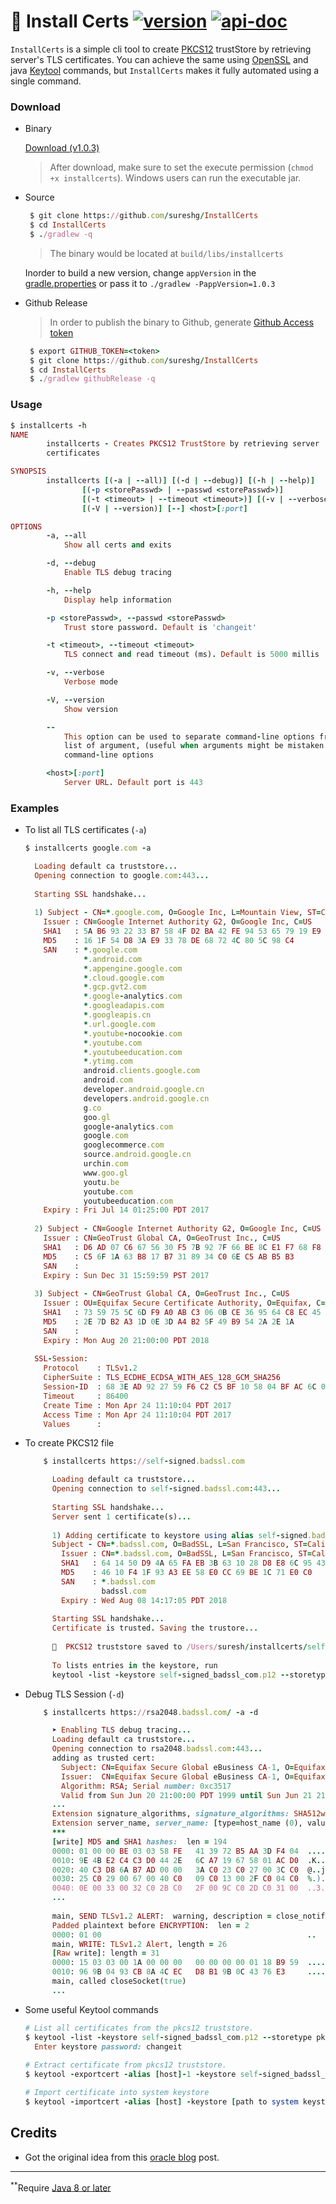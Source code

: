 # 🏺 Install Certs [![version][version-svg]][download] [![api-doc][doc-svg]][apidoc-url]

`InstallCerts` is a simple cli tool to create [PKCS12][pkcs-wiki] trustStore by retrieving server's TLS certificates.
You can achieve the same using [OpenSSL][openssl-wiki] and java [Keytool][keytool-doc] commands, but `InstallCerts` makes it fully automated using a single command.

### Download

* Binary

   [Download (v1.0.3)][download]

   > After download, make sure to set the execute permission (`chmod +x installcerts`). Windows users can run the executable jar.

* Source

    ```ruby
     $ git clone https://github.com/sureshg/InstallCerts
     $ cd InstallCerts
     $ ./gradlew -q
    ```
    > The binary would be located at `build/libs/installcerts`
    
    Inorder to build a new version, change `appVersion` in the [gradle.properties](gradle.properties) or pass it to `./gradlew -PappVersion=1.0.3`

* Github Release

    > In order to publish the binary to Github, generate [Github Access token][github-token] 
    
    ```ruby
     $ export GITHUB_TOKEN=<token>
     $ git clone https://github.com/sureshg/InstallCerts
     $ cd InstallCerts
     $ ./gradlew githubRelease -q
    ```
    
### Usage

```ruby
$ installcerts -h
NAME
        installcerts - Creates PKCS12 TrustStore by retrieving server
        certificates

SYNOPSIS
        installcerts [(-a | --all)] [(-d | --debug)] [(-h | --help)]
                [(-p <storePasswd> | --passwd <storePasswd>)]
                [(-t <timeout> | --timeout <timeout>)] [(-v | --verbose)]
                [(-V | --version)] [--] <host>[:port]

OPTIONS
        -a, --all
            Show all certs and exits

        -d, --debug
            Enable TLS debug tracing

        -h, --help
            Display help information

        -p <storePasswd>, --passwd <storePasswd>
            Trust store password. Default is 'changeit'

        -t <timeout>, --timeout <timeout>
            TLS connect and read timeout (ms). Default is 5000 millis

        -v, --verbose
            Verbose mode

        -V, --version
            Show version

        --
            This option can be used to separate command-line options from the
            list of argument, (useful when arguments might be mistaken for
            command-line options

        <host>[:port]
            Server URL. Default port is 443
```

### Examples

  *  To list all TLS certificates (`-a`)
  
     ```ruby
     $ installcerts google.com -a

       Loading default ca truststore...
       Opening connection to google.com:443...
       
       Starting SSL handshake...
       
       1) Subject - CN=*.google.com, O=Google Inc, L=Mountain View, ST=California, C=US
         Issuer : CN=Google Internet Authority G2, O=Google Inc, C=US
         SHA1   : 5A B6 93 22 33 B7 58 4F D2 BA 42 FE 94 53 65 79 19 E9 7B BC
         MD5    : 16 1F 54 D8 3A E9 33 78 DE 68 72 4C 80 5C 98 C4
         SAN    : *.google.com
                  *.android.com
                  *.appengine.google.com
                  *.cloud.google.com
                  *.gcp.gvt2.com
                  *.google-analytics.com
                  *.googleadapis.com
                  *.googleapis.cn
                  *.url.google.com
                  *.youtube-nocookie.com
                  *.youtube.com
                  *.youtubeeducation.com
                  *.ytimg.com
                  android.clients.google.com
                  android.com
                  developer.android.google.cn
                  developers.android.google.cn
                  g.co
                  goo.gl
                  google-analytics.com
                  google.com
                  googlecommerce.com
                  source.android.google.cn
                  urchin.com
                  www.goo.gl
                  youtu.be
                  youtube.com
                  youtubeeducation.com
         Expiry : Fri Jul 14 01:25:00 PDT 2017
       
       2) Subject - CN=Google Internet Authority G2, O=Google Inc, C=US
         Issuer : CN=GeoTrust Global CA, O=GeoTrust Inc., C=US
         SHA1   : D6 AD 07 C6 67 56 30 F5 7B 92 7F 66 BE 8C E1 F7 68 F8 79 48
         MD5    : C5 6F 1A 63 B8 17 B7 31 89 34 C0 6E C5 AB B5 B3
         SAN    :
         Expiry : Sun Dec 31 15:59:59 PST 2017
       
       3) Subject - CN=GeoTrust Global CA, O=GeoTrust Inc., C=US
         Issuer : OU=Equifax Secure Certificate Authority, O=Equifax, C=US
         SHA1   : 73 59 75 5C 6D F9 A0 AB C3 06 0B CE 36 95 64 C8 EC 45 42 A3
         MD5    : 2E 7D B2 A3 1D 0E 3D A4 B2 5F 49 B9 54 2A 2E 1A
         SAN    :
         Expiry : Mon Aug 20 21:00:00 PDT 2018
       
       SSL-Session:
         Protocol    : TLSv1.2
         CipherSuite : TLS_ECDHE_ECDSA_WITH_AES_128_GCM_SHA256
         Session-ID  : 68 3E AD 92 27 59 F6 C2 C5 BF 10 58 04 BF AC 6C 06 DF E9 74 05 A5 39 D2 0E 1F 97 4B 4F 03 81 64
         Timeout     : 86400
         Create Time : Mon Apr 24 11:10:04 PDT 2017
         Access Time : Mon Apr 24 11:10:04 PDT 2017
         Values      :

     ```
    
  * To create PKCS12 file
  
    ```ruby
        $ installcerts https://self-signed.badssl.com
    
          Loading default ca truststore...
          Opening connection to self-signed.badssl.com:443...
          
          Starting SSL handshake...
          Server sent 1 certificate(s)...
          
          1) Adding certificate to keystore using alias self-signed.badssl.com-1...
          Subject - CN=*.badssl.com, O=BadSSL, L=San Francisco, ST=California, C=US
            Issuer : CN=*.badssl.com, O=BadSSL, L=San Francisco, ST=California, C=US
            SHA1   : 64 14 50 D9 4A 65 FA EB 3B 63 10 28 D8 E8 6C 95 43 1D B8 11
            MD5    : 46 10 F4 1F 93 A3 EE 58 E0 CC 69 BE 1C 71 E0 C0
            SAN    : *.badssl.com
                     badssl.com
            Expiry : Wed Aug 08 14:17:05 PDT 2018
          
          Starting SSL handshake...
          Certificate is trusted. Saving the trustore...
          
          🍺  PKCS12 truststore saved to /Users/suresh/installcerts/self-signed_badssl_com.p12  
      
          To lists entries in the keystore, run
          keytool -list -keystore self-signed_badssl_com.p12 --storetype pkcs12
       ```
  
  * Debug TLS Session (`-d`)   

    ```ruby
        $ installcerts https://rsa2048.badssl.com/ -a -d
    
          ➤ Enabling TLS debug tracing...
          Loading default ca truststore...
          Opening connection to rsa2048.badssl.com:443...
          adding as trusted cert:
            Subject: CN=Equifax Secure Global eBusiness CA-1, O=Equifax Secure Inc., C=US
            Issuer:  CN=Equifax Secure Global eBusiness CA-1, O=Equifax Secure Inc., C=US
            Algorithm: RSA; Serial number: 0xc3517
            Valid from Sun Jun 20 21:00:00 PDT 1999 until Sun Jun 21 21:00:00 PDT 2020
          ...
          Extension signature_algorithms, signature_algorithms: SHA512withECDSA, SHA512withRSA, SHA384withECDSA, SHA384withRSA, SHA256withECDSA,...
          Extension server_name, server_name: [type=host_name (0), value=rsa2048.badssl.com]
          ***
          [write] MD5 and SHA1 hashes:  len = 194
          0000: 01 00 00 BE 03 03 58 FE   41 39 72 B5 AA 3D F4 04  ......X.A9r..=..
          0010: 9E 4B E2 C4 C3 D0 44 2E   6C A7 19 67 58 01 AC D0  .K....D.l..gX...
          0020: 40 C3 D8 6A B7 AD 00 00   3A C0 23 C0 27 00 3C C0  @..j....:.#.'.<.
          0030: 25 C0 29 00 67 00 40 C0   09 C0 13 00 2F C0 04 C0  %.).g.@...../...
          0040: 0E 00 33 00 32 C0 2B C0   2F 00 9C C0 2D C0 31 00  ..3.2.+./...-.1.
          ...
          
          main, SEND TLSv1.2 ALERT:  warning, description = close_notify
          Padded plaintext before ENCRYPTION:  len = 2
          0000: 01 00                                              ..
          main, WRITE: TLSv1.2 Alert, length = 26
          [Raw write]: length = 31
          0000: 15 03 03 00 1A 00 00 00   00 00 00 00 01 18 B9 59  ...............Y
          0010: 96 9B 04 93 CB 8A 4C EC   D8 B1 9B 0C 43 76 E3     ......L.....Cv.
          main, called closeSocket(true)
          ...
       ```    
         
  * Some useful Keytool commands
    
    ```ruby
    # List all certificates from the pkcs12 truststore.
    $ keytool -list -keystore self-signed_badssl_com.p12 --storetype pkcs12
      Enter keystore password: changeit
  
    # Extract certificate from pkcs12 truststore.
    $ keytool -exportcert -alias [host]-1 -keystore self-signed_badssl_com.p12 -storepass changeit -file [host].cer

    # Import certificate into system keystore
    $ keytool -importcert -alias [host] -keystore [path to system keystore] -storepass changeit -file [host].cer
    ```
    
    
## Credits

 - Got the original idea from this [oracle blog][installcert-blog] post.
 
----------
<sup>**</sup>Require [Java 8 or later][java-download]

[version-svg]: https://img.shields.io/badge/installcerts-1.0.3-green.svg?style=flat-square
[doc-svg]: https://img.shields.io/badge/apidoc-1.0.3-ff69b4.svg?style=flat-square
[apidoc-url]: https://sureshg.github.io/InstallCerts/
[download]: https://github.com/sureshg/InstallCerts/releases/download/1.0.3/installcerts
[java-download]: http://www.oracle.com/technetwork/java/javase/downloads/index.html
[github-token]: https://github.com/settings/tokens
[installcert-blog]: https://blogs.oracle.com/gc/entry/unable_to_find_valid_certification
[pkcs-wiki]: https://en.wikipedia.org/wiki/PKCS_12
[keytool-doc]: https://docs.oracle.com/javase/8/docs/technotes/tools/unix/keytool.html
[openssl-wiki]: https://en.wikipedia.org/wiki/OpenSSL

